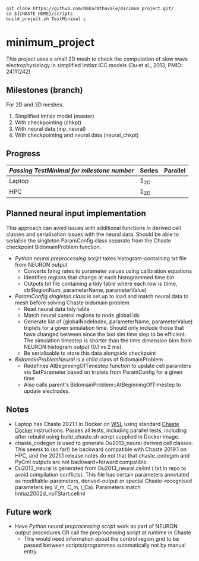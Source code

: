 ``` 
git clone https://github.com/OmkarAthavale/minimum_project.git/
cd ${CHASTE_HOME}/scripts
build_project.sh TestMinimal c
```
# minimum_project
This project uses a small 2D mesh to check the computation of slow wave electrophysiology in simplified Imtiaz ICC models (Du et al., 2013, PMID: 24111242)

## Milestones (branch)
For 2D and 3D meshes.

1) Simplified Imtiaz model (master)
2) With checkpointing (chkpt)
3) With neural data (inp_neural)
4) With checkpointing and neural data (neural_chkpt)

## Progress
|***Passing TestMinimal for milestone number***|Series| Parallel|
|--|--|--|
|Laptop|1<sub>2D</sub>||
|HPC|1<sub>2D</sub>||

## Planned neural input implementation
This approach can avoid issues with additional functions in derived cell classes and serialisation issues with the neural data. Should be able to serialise the singleton ParamConfig class separate from the Chaste checkpoint BidomainProblem function.

- *Python neural preprocessing script* takes histogram-containing txt file from NEURON output
  - Converts firing rates to parameter values using calibration equations
  - Identifies regions that change at each histogrammed time bin
  - Outputs txt file containing a tidy table where each row is (time, ctrlRegionNum, parameterName, parameterValue)
- *ParamConfig singleton class* is set up to load and match neural data to mesh before solving Chaste bidomain problem
  - Read neural data tidy table
  - Match neural control regions to node global ids
  - Generate list of (globalNodeIndex, parameterName, parameterValue) triplets for a given simulation time. Should only include those that have changed between since the last sim time step to be efficient. The simulation timestep is shorter than the time dimension bins from NEURON histogram output (0.1 vs 2 ms). 
  - Be serialisable to store this data alongside checkpoint
- *BidomainProblemNeural* is a child class of BidomainProblem
  - Redefines AtBeginningOfTimestep function to update cell paramters via SetParameter based on triplets from ParamConfig for a given time
  - Also calls parent's BidomainProblem::AtBeginningOfTimestep to update electrodes.

## Notes
- Laptop has Chaste 2021.1 in Docker on [WSL](https://docs.microsoft.com/en-us/windows/wsl/install) using standard [Chaste Docker](https://github.com/Chaste/chaste-docker) instructions. Passes all tests, including parallel tests, including after rebuild using build_chaste.sh script supplied in Docker image. 
- chaste_codegen is used to generate Du2013_neural derived cell classes. This seems to (so far!) be backward compatible with Chaste 2019.1 on HPC, and the 2021.1 release notes do not that that chaste_codegen and PyCml outputs are not backward+forward compatible.
- Du2013_neural is generated from Du2013_neural.cellml (.txt in repo to avoid compilation conflicts). This file has certain parameters annotated as modifiable-parameters, derived-output or special Chaste-recognised parameters (eg V_m, C_m, i_Ca). Parameters match Imtiaz2002d_noTStart.cellml

## Future work
- Have *Python neural preprocessing script* work as part of NEURON output procedures OR call the preprocessing script at runtime in Chaste
  - This would need information about the control region grid to be passed between scripts/programmes automatically not by manual entry
